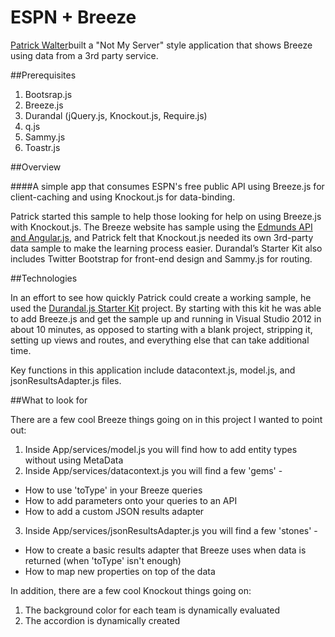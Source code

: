 ESPN + Breeze
===============
[Patrick Walter](https://github.com/PWKad/)built a "Not My Server" style application that shows Breeze using data from a 3rd party service.

##Prerequisites
1.  Bootsrap.js
2.	Breeze.js
3.	Durandal (jQuery.js, Knockout.js, Require.js) 
4.	q.js
5.	Sammy.js
6.	Toastr.js

##Overview

####A simple app that consumes ESPN's free public API using Breeze.js for client-caching and using Knockout.js for data-binding.

Patrick started this sample to help those looking for help on using Breeze.js with Knockout.js.  The Breeze website has sample using the [Edmunds API and Angular.js](http://www.breezejs.com/samples/edmunds), and Patrick felt that Knockout.js needed its own 3rd-party data sample to make the learning process easier. Durandal’s Starter Kit also includes Twitter Bootstrap for front-end design and Sammy.js for routing. 

##Technologies

In an effort to see how quickly Patrick could create a working sample, he used the [Durandal.js Starter Kit](http://durandaljs.com/pages/downloads/) project.  By starting with this kit he was able to add Breeze.js and get the sample up and running in Visual Studio 2012 in about 10 minutes, as opposed to starting with a blank project, stripping it, setting up views and routes, and everything else that can take additional time.

Key functions in this application include datacontext.js, model.js, and jsonResultsAdapter.js files.  

##What to look for

There are a few cool Breeze things going on in this project I wanted to point out: 

1. Inside App/services/model.js you will find how to add entity types without using MetaData
2. Inside App/services/datacontext.js you will find a few 'gems' -
- How to use 'toType' in your Breeze queries
- How to add parameters onto your queries to an API
- How to add a custom JSON results adapter
3. Inside App/services/jsonResultsAdapter.js you will find a few 'stones' -
- How to create a basic results adapter that Breeze uses when data is returned (when 'toType' isn't enough)
- How to map new properties on top of the data

In addition, there are a few cool Knockout things going on: 

1. The background color for each team is dynamically evaluated
2. The accordion is dynamically created
